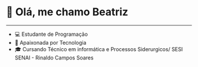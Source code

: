# 🚀 Olá, me chamo Beatriz
<hr>

- 💻 Estudante de Programação
- 🌱 Apaixonada por Tecnologia
- 🎓 Cursando Técnico em informática e Processos Siderurgicos/ SESI SENAI - Rinaldo Campos Soares
